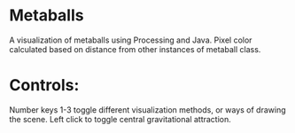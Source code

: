 # Metaballs
A visualization of metaballs using Processing and Java. Pixel color calculated based on distance from other instances of metaball class.

# Controls:
Number keys 1-3 toggle different visualization methods, or ways of drawing the scene. Left click to toggle central gravitational attraction.
